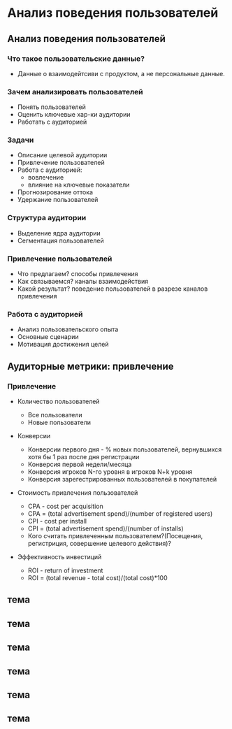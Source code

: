 # Анализ поведения пользователей

## Анализ поведения пользователей

### Что такое пользовательские данные?

* Данные о взаимодейтсиви с продуктом, а не персональные данные.

### Зачем анализировать пользователей

* Понять пользователей
* Оценить ключевые хар-ки аудитории
* Работать с аудиторией

### Задачи

* Описание целевой аудитории 
* Привлечение пользователей
* Работа с аудиторией:
  * вовлечение
  * влияние на ключевые показатели
* Прогнозирование оттока
* Удержание пользователей

### Структура аудитории

* Выделение ядра аудитории
* Сегментация пользователей

### Привлечение пользователей

* Что предлагаем? способы привлечения
* Как связываемся? каналы взаимодействия
* Какой результат? поведение пользователей в разрезе каналов привлечения

### Работа с аудиторией

* Анализ пользовательского опыта
* Основные сценарии
* Мотивация достижения целей

## Аудиторные метрики: привлечение

### Привлечение

* Количество пользователей
  * Все пользователи
  * Новые пользователи

* Конверсии
  * Конверсии первого дня - % новых пользователей, вернувшихся хотя бы 1 раз после дня регистрации
  * Конверсия первой недели/месяца
  * Конверсия игроков N-го уровня в игроков N+k уровня
  * Конверсия зарегестрированных пользователей в покупателей

* Стоимость привлечения пользователей
  * CPA - cost per acquisition
  * CPA = (total advertisement spend)/(number of registered users)
  * CPI - cost per install
  * CPI = (total advertisement spend)/(number of installs)
  * Кого считать привлеченным пользователем?(Посещения, регистриция, совершение целевого действия)?

* Эффективность инвестиций
  * ROI - return of investment
  * ROI = (total revenue - total cost)/(total cost)*100


## тема

## тема

## тема

## тема

## тема

## тема